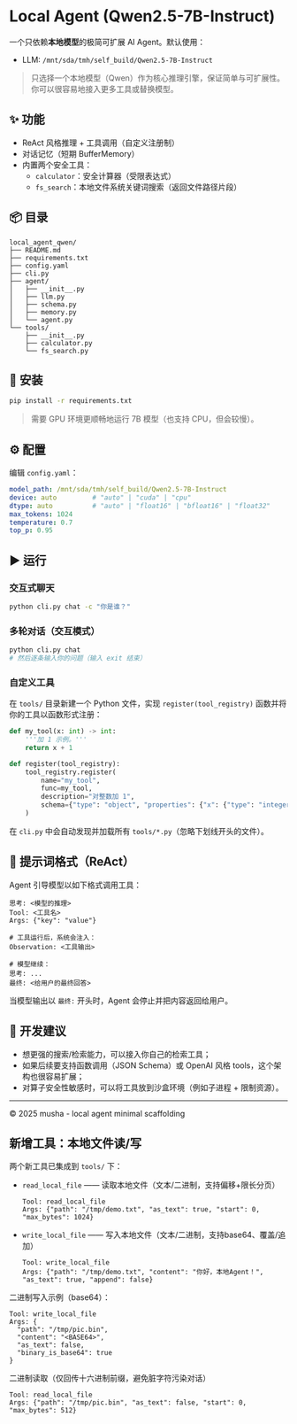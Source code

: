 # Local Agent (Qwen2.5-7B-Instruct)

一个只依赖**本地模型**的极简可扩展 AI Agent。默认使用：

- LLM: `/mnt/sda/tmh/self_build/Qwen2.5-7B-Instruct`

> 只选择一个本地模型（Qwen）作为核心推理引擎，保证简单与可扩展性。你可以很容易地接入更多工具或替换模型。

## ✨ 功能
- ReAct 风格推理 + 工具调用（自定义注册制）
- 对话记忆（短期 BufferMemory）
- 内置两个安全工具：
  - `calculator`：安全计算器（受限表达式）
  - `fs_search`：本地文件系统关键词搜索（返回文件路径片段）

## 📦 目录
```
local_agent_qwen/
├── README.md
├── requirements.txt
├── config.yaml
├── cli.py
├── agent/
│   ├── __init__.py
│   ├── llm.py
│   ├── schema.py
│   ├── memory.py
│   └── agent.py
└── tools/
    ├── __init__.py
    ├── calculator.py
    └── fs_search.py
```

## 🔧 安装
```bash
pip install -r requirements.txt
```

> 需要 GPU 环境更顺畅地运行 7B 模型（也支持 CPU，但会较慢）。

## ⚙️ 配置
编辑 `config.yaml`：
```yaml
model_path: /mnt/sda/tmh/self_build/Qwen2.5-7B-Instruct
device: auto         # "auto" | "cuda" | "cpu"
dtype: auto          # "auto" | "float16" | "bfloat16" | "float32"
max_tokens: 1024
temperature: 0.7
top_p: 0.95
```

## ▶️ 运行
### 交互式聊天
```bash
python cli.py chat -c "你是谁？"
```

### 多轮对话（交互模式）
```bash
python cli.py chat
# 然后逐条输入你的问题（输入 exit 结束）
```

### 自定义工具
在 `tools/` 目录新建一个 Python 文件，实现 `register(tool_registry)` 函数并将你的工具以函数形式注册：
```python
def my_tool(x: int) -> int:
    '''加 1 示例。'''
    return x + 1

def register(tool_registry):
    tool_registry.register(
        name="my_tool",
        func=my_tool,
        description="对整数加 1",
        schema={"type": "object", "properties": {"x": {"type": "integer"}}, "required": ["x"]}
    )
```

在 `cli.py` 中会自动发现并加载所有 `tools/*.py`（忽略下划线开头的文件）。

## 🧠 提示词格式（ReAct）
Agent 引导模型以如下格式调用工具：
```
思考: <模型的推理>
Tool: <工具名>
Args: {"key": "value"}

# 工具运行后，系统会注入：
Observation: <工具输出>

# 模型继续：
思考: ...
最终: <给用户的最终回答>
```
当模型输出以 `最终:` 开头时，Agent 会停止并把内容返回给用户。

## 🔁 开发建议
- 想更强的搜索/检索能力，可以接入你自己的检索工具；
- 如果后续要支持函数调用（JSON Schema）或 OpenAI 风格 tools，这个架构也很容易扩展；
- 对算子安全性敏感时，可以将工具放到沙盒环境（例如子进程 + 限制资源）。

---

© 2025 musha - local agent minimal scaffolding


## 新增工具：本地文件读/写

两个新工具已集成到 `tools/` 下：

- `read_local_file` —— 读取本地文件（文本/二进制，支持偏移+限长分页）
  ```
  Tool: read_local_file
  Args: {"path": "/tmp/demo.txt", "as_text": true, "start": 0, "max_bytes": 1024}
  ```

- `write_local_file` —— 写入本地文件（文本/二进制，支持base64、覆盖/追加）
  ```
  Tool: write_local_file
  Args: {"path": "/tmp/demo.txt", "content": "你好，本地Agent！", "as_text": true, "append": false}
  ```

二进制写入示例（base64）：
```
Tool: write_local_file
Args: {
  "path": "/tmp/pic.bin",
  "content": "<BASE64>",
  "as_text": false,
  "binary_is_base64": true
}
```

二进制读取（仅回传十六进制前缀，避免脏字符污染对话）
```
Tool: read_local_file
Args: {"path": "/tmp/pic.bin", "as_text": false, "start": 0, "max_bytes": 512}
```
